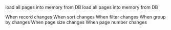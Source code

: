 load all pages into memory from DB
    load all pages into memory from DB

When record changes
When sort changes
When filter changes
When group by changes
When page size changes
When page number changes
